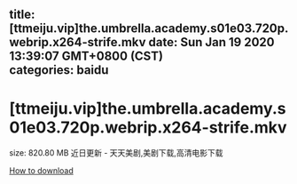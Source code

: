 
title: [ttmeiju.vip]the.umbrella.academy.s01e03.720p.webrip.x264-strife.mkv
date: Sun Jan 19 2020 13:39:07 GMT+0800 (CST)    
categories: baidu
---

# [ttmeiju.vip]the.umbrella.academy.s01e03.720p.webrip.x264-strife.mkv
size: 820.80 MB
 近日更新 - 天天美剧,美剧下载,高清电影下载
 

[How to download](https://bpcam.bemobtrk.com/go/2ceec3aa-1ca2-46d6-b9ff-aaa5c184517c?jno=5187)